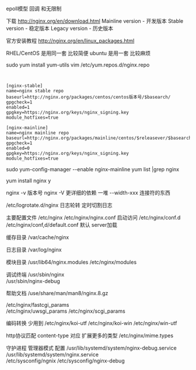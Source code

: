 
epoll模型
	回调 和无限制



下载 http://nginx.org/en/download.html
Mainline version   -  开发版本
Stable version - 稳定版本
Legacy version - 历史版本

官方安装教程 http://nginx.org/en/linux_packages.html

  RHEL/CentOS  是用同一套   比较简便
  ubuntu  是用一套   比较麻烦


sudo yum install yum-utils
vim /etc/yum.repos.d/nginx.repo
```yum


[nginx-stable]
name=nginx stable repo
baseurl=http://nginx.org/packages/centos/centos版本号/$basearch/
gpgcheck=1
enabled=1
gpgkey=https://nginx.org/keys/nginx_signing.key
module_hotfixes=true

[nginx-mainline]
name=nginx mainline repo
baseurl=http://nginx.org/packages/mainline/centos/$releasever/$basearch/
gpgcheck=1
enabled=0
gpgkey=https://nginx.org/keys/nginx_signing.key
module_hotfixes=true
```
sudo yum-config-manager --enable nginx-mainline
yum list |grep nginx

yum install nginx
y

nginx -v    版本号
nginx -V    更详细的依赖  一堆 --width-xxx 连接符的东西


/etc/logrotate.d/nginx    日志轮转   定时切割日志

主要配置文件
/etc/nginx
/etc/nginx/nginx.conf     启动访问
/etc/nginx/conf.d      
/etc/nginx/conf,d/default.conf    默认 server加载

缓存目录
/var/cache/nginx

日志目录
/var/log/nginx 

模块目录
/usr/lib64/nginx.modules
/etc/nginx/modules

调试终端
/usr/sbin/nginx    
/usr/sbin/nginx-debug

帮助文档
/use/share/man/man8/nginx.8.gz



/etc/nginx/fastcgi_params      
/etc/nginx/uwsgi_params
/etc/nginx/scgi_params

编码转换    少用到
/etc/nginx/koi-utf
/etc/nginx/koi-win
/etc/nginx/win-utf

http协议匹配 content-type 对应  扩展更多的类型
/etc/nginx/mime.types    


守护进程 管理器模式 配置
/usr/lib/systemd/system/nginx-debug.service
/usr/lib/systemd/system/nginx.service  
/etc/sysconfig/ngnix
/etc/sysconfig/nginx-debug